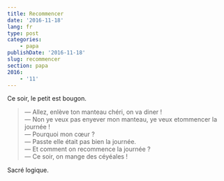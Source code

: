 ```yaml
---
title: Recommencer
date: '2016-11-18'
lang: fr
type: post
categories:
    - papa
publishDate: '2016-11-18'
slug: recommencer
section: papa
2016:
    - '11'
---
```


Ce soir, le petit est bougon.

<!--more-->

> — Allez, enlève ton manteau chéri, on va diner !  
> — Non ye veux pas enyever mon manteau, ye veux etommencer la journée !  
> — Pourquoi mon cœur ?  
> — Passte elle était pas bien la journée.  
> — Et comment on recommence la journée ?  
> — Ce soir, on mange des céyéales !

Sacré logique.